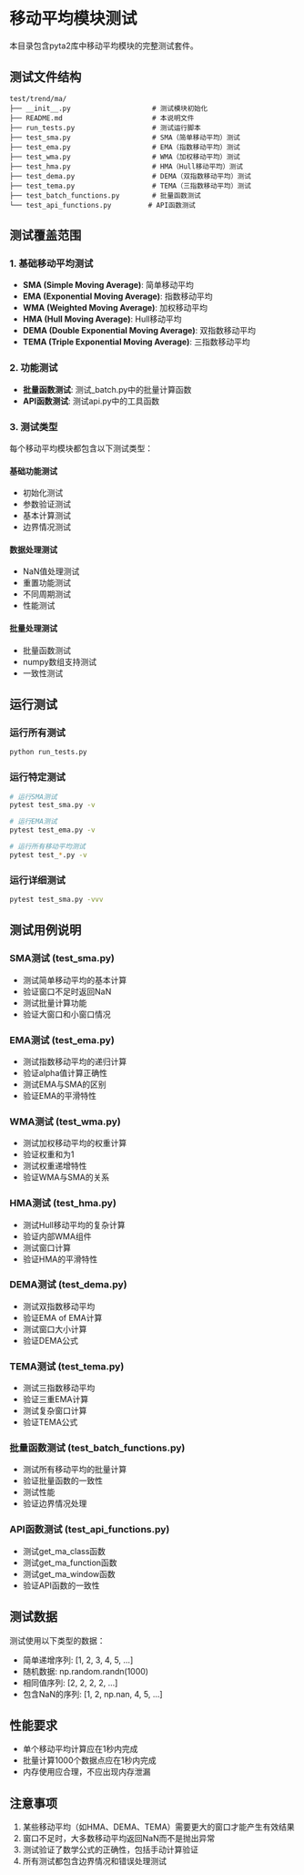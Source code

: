 # 移动平均模块测试

本目录包含pyta2库中移动平均模块的完整测试套件。

## 测试文件结构

```
test/trend/ma/
├── __init__.py                    # 测试模块初始化
├── README.md                      # 本说明文件
├── run_tests.py                   # 测试运行脚本
├── test_sma.py                    # SMA（简单移动平均）测试
├── test_ema.py                    # EMA（指数移动平均）测试
├── test_wma.py                    # WMA（加权移动平均）测试
├── test_hma.py                    # HMA（Hull移动平均）测试
├── test_dema.py                   # DEMA（双指数移动平均）测试
├── test_tema.py                   # TEMA（三指数移动平均）测试
├── test_batch_functions.py        # 批量函数测试
└── test_api_functions.py         # API函数测试
```

## 测试覆盖范围

### 1. 基础移动平均测试
- **SMA (Simple Moving Average)**: 简单移动平均
- **EMA (Exponential Moving Average)**: 指数移动平均  
- **WMA (Weighted Moving Average)**: 加权移动平均
- **HMA (Hull Moving Average)**: Hull移动平均
- **DEMA (Double Exponential Moving Average)**: 双指数移动平均
- **TEMA (Triple Exponential Moving Average)**: 三指数移动平均

### 2. 功能测试
- **批量函数测试**: 测试_batch.py中的批量计算函数
- **API函数测试**: 测试api.py中的工具函数

### 3. 测试类型
每个移动平均模块都包含以下测试类型：

#### 基础功能测试
- 初始化测试
- 参数验证测试
- 基本计算测试
- 边界情况测试

#### 数据处理测试
- NaN值处理测试
- 重置功能测试
- 不同周期测试
- 性能测试

#### 批量处理测试
- 批量函数测试
- numpy数组支持测试
- 一致性测试

## 运行测试

### 运行所有测试
```bash
python run_tests.py
```

### 运行特定测试
```bash
# 运行SMA测试
pytest test_sma.py -v

# 运行EMA测试  
pytest test_ema.py -v

# 运行所有移动平均测试
pytest test_*.py -v
```

### 运行详细测试
```bash
pytest test_sma.py -vvv
```

## 测试用例说明

### SMA测试 (test_sma.py)
- 测试简单移动平均的基本计算
- 验证窗口不足时返回NaN
- 测试批量计算功能
- 验证大窗口和小窗口情况

### EMA测试 (test_ema.py)  
- 测试指数移动平均的递归计算
- 验证alpha值计算正确性
- 测试EMA与SMA的区别
- 验证EMA的平滑特性

### WMA测试 (test_wma.py)
- 测试加权移动平均的权重计算
- 验证权重和为1
- 测试权重递增特性
- 验证WMA与SMA的关系

### HMA测试 (test_hma.py)
- 测试Hull移动平均的复杂计算
- 验证内部WMA组件
- 测试窗口计算
- 验证HMA的平滑特性

### DEMA测试 (test_dema.py)
- 测试双指数移动平均
- 验证EMA of EMA计算
- 测试窗口大小计算
- 验证DEMA公式

### TEMA测试 (test_tema.py)
- 测试三指数移动平均
- 验证三重EMA计算
- 测试复杂窗口计算
- 验证TEMA公式

### 批量函数测试 (test_batch_functions.py)
- 测试所有移动平均的批量计算
- 验证批量函数的一致性
- 测试性能
- 验证边界情况处理

### API函数测试 (test_api_functions.py)
- 测试get_ma_class函数
- 测试get_ma_function函数  
- 测试get_ma_window函数
- 验证API函数的一致性

## 测试数据

测试使用以下类型的数据：
- 简单递增序列: [1, 2, 3, 4, 5, ...]
- 随机数据: np.random.randn(1000)
- 相同值序列: [2, 2, 2, 2, ...]
- 包含NaN的序列: [1, 2, np.nan, 4, 5, ...]

## 性能要求

- 单个移动平均计算应在1秒内完成
- 批量计算1000个数据点应在1秒内完成
- 内存使用应合理，不应出现内存泄漏

## 注意事项

1. 某些移动平均（如HMA、DEMA、TEMA）需要更大的窗口才能产生有效结果
2. 窗口不足时，大多数移动平均返回NaN而不是抛出异常
3. 测试验证了数学公式的正确性，包括手动计算验证
4. 所有测试都包含边界情况和错误处理测试
